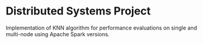 # Distributed Systems Project
Implementation of KNN algorithm for performance evaluations on single and multi-node using Apache Spark versions.
